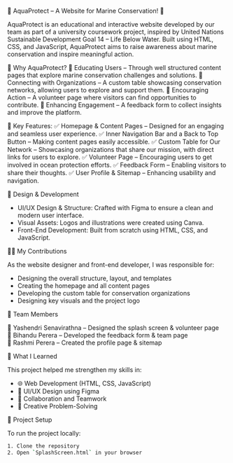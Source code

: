 🌊 AquaProtect – A Website for Marine Conservation! 🌊

AquaProtect is an educational and interactive website developed by our team as part of a university coursework project, inspired by United Nations Sustainable Development Goal 14 – Life Below Water. Built using HTML, CSS, and JavaScript, AquaProtect aims to raise awareness about marine conservation and inspire meaningful action.

🔹 Why AquaProtect?
💙 Educating Users – Through well structured content pages that explore marine conservation challenges and solutions.
💙 Connecting with Organizations – A custom table showcasing conservation networks, allowing users to explore and support them.
💙 Encouraging Action – A volunteer page where visitors can find opportunities to contribute.
💙 Enhancing Engagement – A feedback form to collect insights and improve the platform.

🔹 Key Features:
✅ Homepage & Content Pages – Designed for an engaging and seamless user experience.
✅ Inner Navigation Bar and a Back to Top Button – Making content pages easily accessible.
✅ Custom Table for Our Network – Showcasing organizations that share our mission, with direct links for users to explore.
✅ Volunteer Page – Encouraging users to get involved in ocean protection efforts.
✅ Feedback Form – Enabling visitors to share their thoughts.
✅ User Profile & Sitemap – Enhancing usability and navigation.

🎨 Design & Development

- UI/UX Design & Structure: Crafted with Figma to ensure a clean and modern user interface.
- Visual Assets: Logos and illustrations were created using Canva.
- Front-End Development: Built from scratch using HTML, CSS, and JavaScript.


👩‍💻 My Contributions

As the website designer and front-end developer, I was responsible for:
- Designing the overall structure, layout, and templates
- Creating the homepage and all content pages
- Developing the custom table for conservation organizations
- Designing key visuals and the project logo


🤝 Team Members

💙 Yashendri Senavirathna – Designed the splash screen & volunteer page  
💙 Bihandu Perera – Developed the feedback form & team page  
💙 Rashmi Perera – Created the profile page & sitemap


📌 What I Learned

This project helped me strengthen my skills in:
- 🌐 Web Development (HTML, CSS, JavaScript)
- 🎨 UI/UX Design using Figma
- 👥 Collaboration and Teamwork
- 🧠 Creative Problem-Solving


📁 Project Setup

To run the project locally:

```bash
1. Clone the repository
2. Open `SplashScreen.html` in your browser
